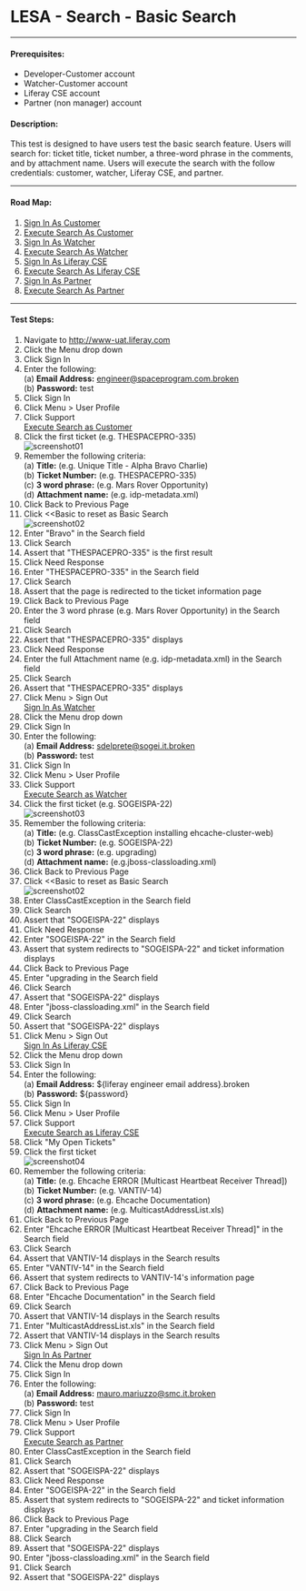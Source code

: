 LESA - Search - Basic Search
============================
****
#### Prerequisites: ####
* Developer-Customer account
* Watcher-Customer account
* Liferay CSE account
* Partner (non manager) account


#### Description: ####
This test is designed to have users test the basic search feature. Users will search for: ticket title, ticket number, a three-word phrase in the comments, and by attachment name. Users will execute the search with the follow credentials: customer, watcher, Liferay CSE, and partner.

****
#### Road Map: ####
1. [Sign In As Customer](#SignInAsCustomer)
1. [Execute Search As Customer](#ExecuteSearchAsCustomer)
1. [Sign In As Watcher](#SignInAsWatcher)
1. [Execute Search As Watcher](#ExecuteSearchAsWatcher)
1. [Sign In As Liferay CSE](#SignInAsLiferayCSE)
1. [Execute Search As Liferay CSE](#ExecuteSearchAsLiferayCSE)
1. [Sign In As Partner](#SignInAsPartner)
1. [Execute Search As Partner](#ExecuteSearchAsPartner)

****

#### Test Steps: ####
1. <a href="#SignInAsCustomer" name="SignInAsCustomer"></a>Navigate to http://www-uat.liferay.com
1. Click the Menu drop down
1. Click Sign In
1. Enter the following:    
	(a) **Email Address:**	engineer@spaceprogram.com.broken    
	(b) **Password:**	test
1. Click Sign In
1. Click Menu > User Profile
1. Click Support    
<a href="#ExecuteSearchAsCustomer" name="ExecuteSearchAsCustomer">Execute Search as Customer</a>
1. Click the first ticket (e.g. THESPACEPRO-335)    
![screenshot01](https://github.com/liferay/liferay-qa-ee/raw/master/LESA/features/search/images/LESA-Search-Basic-Search/screenshot01.jpg)
1. Remember the following criteria:   
	(a) **Title:**	(e.g. Unique Title - Alpha Bravo Charlie)    
	(b) **Ticket Number:**	(e.g. THESPACEPRO-335)    
	(c) **3 word phrase:**	(e.g. Mars Rover Opportunity)    
	(d) **Attachment name:**	(e.g. idp-metadata.xml)
1. Click Back to Previous Page
1. Click <<Basic to reset as Basic Search    
![screenshot02](https://github.com/liferay/liferay-qa-ee/raw/master/LESA/features/search/images/LESA-Search-Basic-Search/screenshot02.jpg)
1. Enter "Bravo" in the Search field
1. Click Search
1. Assert that "THESPACEPRO-335" is the first result
1. Click Need Response
1. Enter "THESPACEPRO-335" in the Search field
1. Click Search
1. Assert that the page is redirected to the ticket information page
1. Click Back to Previous Page
1. Enter the 3 word phrase (e.g. Mars Rover Opportunity) in the Search field
1. Click Search
1. Assert that "THESPACEPRO-335" displays
1. Click Need Response
1. Enter the full Attachment name (e.g. idp-metadata.xml) in the Search field
1. Click Search
1. Assert that "THESPACEPRO-335" displays
1. Click Menu > Sign Out    
<a href="#SignInAsWatcher" name="SignInAsWatcher">Sign In As Watcher</a>
1. Click the Menu drop down
1. Click Sign In
1. Enter the following:    
	(a) **Email Address:**	sdelprete@sogei.it.broken    
	(b) **Password:**	test
1. Click Sign In
1. Click Menu > User Profile
1. Click Support    
<a href="#ExecuteSearchAsWatcher" name="ExecuteSearchAsWatcher">Execute Search as Watcher</a>
1. Click the first ticket (e.g. SOGEISPA-22)    
![screenshot03](https://github.com/liferay/liferay-qa-ee/raw/master/LESA/features/search/images/LESA-Search-Basic-Search/screenshot03.jpg)
1. Remember the following criteria:   
	(a) **Title:**	(e.g. ClassCastException installing ehcache-cluster-web)    
	(b) **Ticket Number:**	(e.g. SOGEISPA-22)    
	(c) **3 word phrase:**	(e.g. upgrading)    
	(d) **Attachment name:**	(e.g.jboss-classloading.xml)
1. Click Back to Previous Page
1. Click <<Basic to reset as Basic Search    
![screenshot02](https://github.com/liferay/liferay-qa-ee/raw/master/LESA/features/search/images/LESA-Search-Basic-Search/screenshot02.jpg)
1. Enter ClassCastException in the Search field
1. Click Search
1. Assert that "SOGEISPA-22" displays
1. Click Need Response
1. Enter "SOGEISPA-22" in the Search field
1. Assert that system redirects to "SOGEISPA-22" and ticket information displays
1. Click Back to Previous Page
1. Enter "upgrading in the Search field
1. Click Search
1. Assert that "SOGEISPA-22" displays
1. Enter "jboss-classloading.xml" in the Search field
1. Click Search
1. Assert that "SOGEISPA-22" displays
1. Click Menu > Sign Out    
<a href="#SignInAsLiferayCSE" name="SignInAsLiferayCSE">Sign In As Liferay CSE</a>
1. Click the Menu drop down
1. Click Sign In
1. Enter the following:    
	(a) **Email Address:**	${liferay engineer email address}.broken    
	(b) **Password:**	${password}
1. Click Sign In
1. Click Menu > User Profile
1. Click Support    
<a href="#ExecuteSearchAsLiferayCSE" name="ExecuteSearchAsLiferayCSE">Execute Search as Liferay CSE</a>
1. Click "My Open Tickets"
1. Click the first ticket    
![screenshot04](https://github.com/liferay/liferay-qa-ee/raw/master/LESA/features/search/images/LESA-Search-Basic-Search/screenshot04.jpg)
1. Remember the following criteria:    
	(a) **Title:**	(e.g. Ehcache ERROR [Multicast Heartbeat Receiver Thread])    
	(b) **Ticket Number:**	(e.g. VANTIV-14)    
	(c) **3 word phrase:**	(e.g. Ehcache Documentation)    
	(d) **Attachment name:**	(e.g. MulticastAddressList.xls)
1. Click Back to Previous Page
1. Enter "Ehcache ERROR [Multicast Heartbeat Receiver Thread]" in the Search field
1. Click Search
1. Assert that VANTIV-14 displays in the Search results
1. Enter "VANTIV-14" in the Search field
1. Assert that system redirects to VANTIV-14's information page
1. Click Back to Previous Page
1. Enter "Ehcache Documentation" in the Search field
1. Click Search
1. Assert that VANTIV-14 displays in the Search results
1. Enter "MulticastAddressList.xls" in the Search field
1. Assert that VANTIV-14 displays in the Search results
1. Click Menu > Sign Out    
<a href="#SignInAsPartner" name="SignInAsPartner">Sign In As Partner</a>
1. Click the Menu drop down
1. Click Sign In
1. Enter the following:    
	(a) **Email Address:**	mauro.mariuzzo@smc.it.broken    
	(b) **Password:**	test
1. Click Sign In
1. Click Menu > User Profile
1. Click Support    
<a href="#ExecuteSearchAsPartner" name="ExecuteSearchAsPartner">Execute Search as Partner</a>
1. Enter ClassCastException in the Search field
1. Click Search
1. Assert that "SOGEISPA-22" displays
1. Click Need Response
1. Enter "SOGEISPA-22" in the Search field
1. Assert that system redirects to "SOGEISPA-22" and ticket information displays
1. Click Back to Previous Page
1. Enter "upgrading in the Search field
1. Click Search
1. Assert that "SOGEISPA-22" displays
1. Enter "jboss-classloading.xml" in the Search field
1. Click Search
1. Assert that "SOGEISPA-22" displays